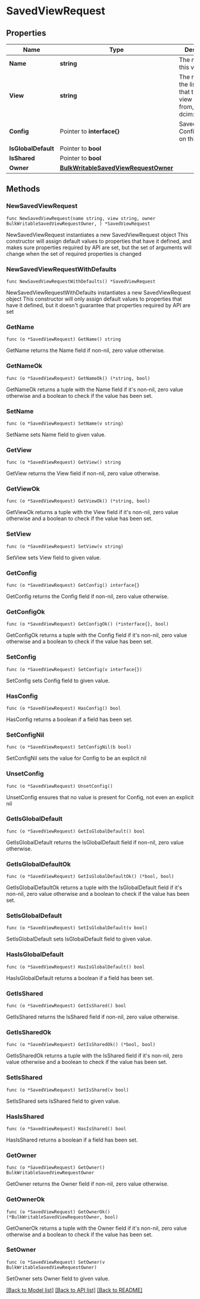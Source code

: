 # SavedViewRequest

## Properties

Name | Type | Description | Notes
------------ | ------------- | ------------- | -------------
**Name** | **string** | The name of this view | 
**View** | **string** | The name of the list view that the saved view is derived from, e.g. dcim:device_list | 
**Config** | Pointer to **interface{}** | Saved Configuration on this view | [optional] 
**IsGlobalDefault** | Pointer to **bool** |  | [optional] 
**IsShared** | Pointer to **bool** |  | [optional] 
**Owner** | [**BulkWritableSavedViewRequestOwner**](BulkWritableSavedViewRequestOwner.md) |  | 

## Methods

### NewSavedViewRequest

`func NewSavedViewRequest(name string, view string, owner BulkWritableSavedViewRequestOwner, ) *SavedViewRequest`

NewSavedViewRequest instantiates a new SavedViewRequest object
This constructor will assign default values to properties that have it defined,
and makes sure properties required by API are set, but the set of arguments
will change when the set of required properties is changed

### NewSavedViewRequestWithDefaults

`func NewSavedViewRequestWithDefaults() *SavedViewRequest`

NewSavedViewRequestWithDefaults instantiates a new SavedViewRequest object
This constructor will only assign default values to properties that have it defined,
but it doesn't guarantee that properties required by API are set

### GetName

`func (o *SavedViewRequest) GetName() string`

GetName returns the Name field if non-nil, zero value otherwise.

### GetNameOk

`func (o *SavedViewRequest) GetNameOk() (*string, bool)`

GetNameOk returns a tuple with the Name field if it's non-nil, zero value otherwise
and a boolean to check if the value has been set.

### SetName

`func (o *SavedViewRequest) SetName(v string)`

SetName sets Name field to given value.


### GetView

`func (o *SavedViewRequest) GetView() string`

GetView returns the View field if non-nil, zero value otherwise.

### GetViewOk

`func (o *SavedViewRequest) GetViewOk() (*string, bool)`

GetViewOk returns a tuple with the View field if it's non-nil, zero value otherwise
and a boolean to check if the value has been set.

### SetView

`func (o *SavedViewRequest) SetView(v string)`

SetView sets View field to given value.


### GetConfig

`func (o *SavedViewRequest) GetConfig() interface{}`

GetConfig returns the Config field if non-nil, zero value otherwise.

### GetConfigOk

`func (o *SavedViewRequest) GetConfigOk() (*interface{}, bool)`

GetConfigOk returns a tuple with the Config field if it's non-nil, zero value otherwise
and a boolean to check if the value has been set.

### SetConfig

`func (o *SavedViewRequest) SetConfig(v interface{})`

SetConfig sets Config field to given value.

### HasConfig

`func (o *SavedViewRequest) HasConfig() bool`

HasConfig returns a boolean if a field has been set.

### SetConfigNil

`func (o *SavedViewRequest) SetConfigNil(b bool)`

 SetConfigNil sets the value for Config to be an explicit nil

### UnsetConfig
`func (o *SavedViewRequest) UnsetConfig()`

UnsetConfig ensures that no value is present for Config, not even an explicit nil
### GetIsGlobalDefault

`func (o *SavedViewRequest) GetIsGlobalDefault() bool`

GetIsGlobalDefault returns the IsGlobalDefault field if non-nil, zero value otherwise.

### GetIsGlobalDefaultOk

`func (o *SavedViewRequest) GetIsGlobalDefaultOk() (*bool, bool)`

GetIsGlobalDefaultOk returns a tuple with the IsGlobalDefault field if it's non-nil, zero value otherwise
and a boolean to check if the value has been set.

### SetIsGlobalDefault

`func (o *SavedViewRequest) SetIsGlobalDefault(v bool)`

SetIsGlobalDefault sets IsGlobalDefault field to given value.

### HasIsGlobalDefault

`func (o *SavedViewRequest) HasIsGlobalDefault() bool`

HasIsGlobalDefault returns a boolean if a field has been set.

### GetIsShared

`func (o *SavedViewRequest) GetIsShared() bool`

GetIsShared returns the IsShared field if non-nil, zero value otherwise.

### GetIsSharedOk

`func (o *SavedViewRequest) GetIsSharedOk() (*bool, bool)`

GetIsSharedOk returns a tuple with the IsShared field if it's non-nil, zero value otherwise
and a boolean to check if the value has been set.

### SetIsShared

`func (o *SavedViewRequest) SetIsShared(v bool)`

SetIsShared sets IsShared field to given value.

### HasIsShared

`func (o *SavedViewRequest) HasIsShared() bool`

HasIsShared returns a boolean if a field has been set.

### GetOwner

`func (o *SavedViewRequest) GetOwner() BulkWritableSavedViewRequestOwner`

GetOwner returns the Owner field if non-nil, zero value otherwise.

### GetOwnerOk

`func (o *SavedViewRequest) GetOwnerOk() (*BulkWritableSavedViewRequestOwner, bool)`

GetOwnerOk returns a tuple with the Owner field if it's non-nil, zero value otherwise
and a boolean to check if the value has been set.

### SetOwner

`func (o *SavedViewRequest) SetOwner(v BulkWritableSavedViewRequestOwner)`

SetOwner sets Owner field to given value.



[[Back to Model list]](../README.md#documentation-for-models) [[Back to API list]](../README.md#documentation-for-api-endpoints) [[Back to README]](../README.md)



